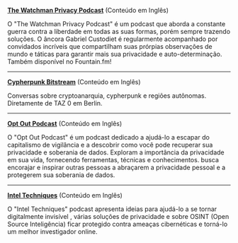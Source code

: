 **[The Watchman Privacy Podcast](https://watchmanprivacy.com/podcast/)** (Conteúdo em Inglês)

O "The Watchman Privacy Podcast" é um podcast que aborda a constante guerra contra a liberdade em todas as suas formas, porém sempre trazendo soluções. O âncora Gabriel Custodiet é regularmente acompanhado por convidados incríveis que compartilham suas prórpias observações de mundo e táticas para garantir mais sua privacidade e auto-determinação. Também disponível no Fountain.fm!

-----

**[Cypherpunk Bitstream](https://taz0.org/bitstream/)** (Conteúdo em Inglês)

Conversas sobre cryptoanarquia, cypherpunk e regiões autônomas. Diretamente de TAZ 0 em Berlin.

-----

**[Opt Out Podcast](https://optoutpod.com/)** (Conteúdo em Inglês)

O "Opt Out Podcast" é um podcast dedicado a ajudá-lo a escapar do capitalismo de vigilância e a descobrir como você pode recuperar sua privacidade e soberania de dados. Exploram a importância da privacidade em sua vida, fornecendo ferramentas, técnicas e conhecimentos. busca encorajar e inspirar outras pessoas a abraçarem a privacidade pessoal e a protegerem sua soberania de dados.

-----

**[Intel Techniques](https://inteltechniques.com/podcast.html)** (Conteúdo em Inglês)

O "Intel Techniques" podcast apresenta ideias para ajudá-lo a se tornar digitalmente invisível , várias soluções de privacidade e sobre OSINT (Open Source Inteligência) ficar protegido contra ameaças cibernéticas e torná-lo um melhor investigador online.
